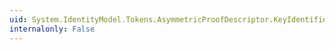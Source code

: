 ```yaml
---
uid: System.IdentityModel.Tokens.AsymmetricProofDescriptor.KeyIdentifier
internalonly: False
---
```

